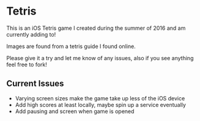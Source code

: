 # Tetris

This is an iOS Tetris game I created during the summer of 2016 and am currently adding to!

Images are found from a tetris guide I found online.

Please give it a try and let me know of any issues, also if you see anything feel free to fork!

## Current Issues
* Varying screen sizes make the game take up less of the iOS device
* Add high scores at least locally, maybe spin up a service eventually
* Add pausing and screen when game is opened

